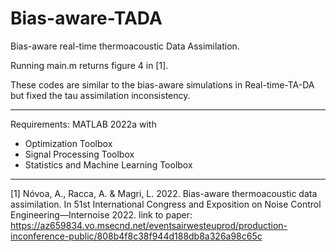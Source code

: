 # Bias-aware-TADA
Bias-aware real-time thermoacoustic Data Assimilation. 

Running main.m returns figure 4 in [1].

These codes are similar to the bias-aware simulations in Real-time-TA-DA but fixed the tau assimilation inconsistency.

---------------------------------------------------------

Requirements: 
MATLAB 2022a with
 - Optimization Toolbox
 - Signal Processing Toolbox
 - Statistics and Machine Learning Toolbox

---------------------------------------------------------

[1] Nóvoa, A., Racca, A. & Magri, L. 2022. Bias-aware thermoacoustic data assimilation. In 51st International Congress and Exposition on Noise Control Engineering—Internoise 2022.
link to paper: https://az659834.vo.msecnd.net/eventsairwesteuprod/production-inconference-public/808b4f8c38f944d188db8a326a98c65c
